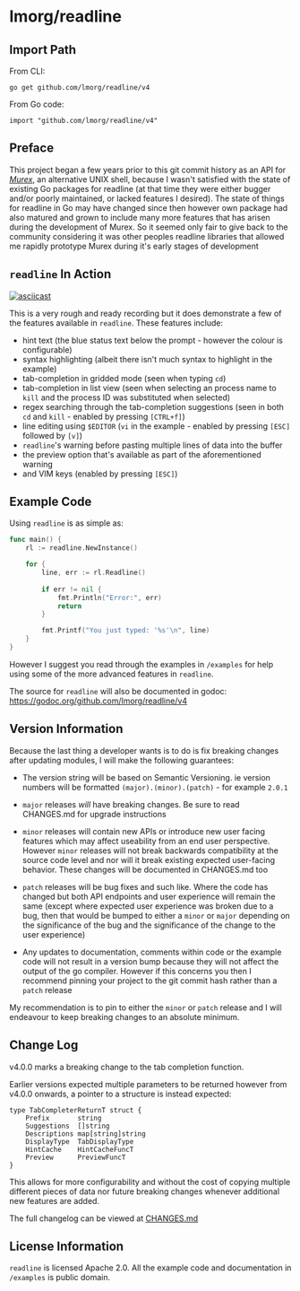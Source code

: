 # lmorg/readline

## Import Path

From CLI:
```
go get github.com/lmorg/readline/v4
```

From Go code:
```
import "github.com/lmorg/readline/v4"
```

## Preface

This project began a few years prior to this git commit history as an API for
_[Murex](https://github.com/lmorg/murex)_, an alternative UNIX shell, because
I wasn't satisfied with the state of existing Go packages for readline (at that
time they were either bugger and/or poorly maintained, or lacked features I
desired). The state of things for readline in Go may have changed since then
however own package had also matured and grown to include many more features
that has arisen during the development of Murex. So it seemed only fair to
give back to the community considering it was other peoples readline libraries
that allowed me rapidly prototype Murex during it's early stages of development

## `readline` In Action

[![asciicast](https://asciinema.org/a/232714.svg)](https://asciinema.org/a/232714)

This is a very rough and ready recording but it does demonstrate a few of the
features available in `readline`. These features include:
* hint text (the blue status text below the prompt - however the colour is 
  configurable)
* syntax highlighting (albeit there isn't much syntax to highlight in the
  example)
* tab-completion in gridded mode (seen when typing `cd`)
* tab-completion in list view (seen when selecting an process name to `kill`
  and the process ID was substituted when selected)
* regex searching through the tab-completion suggestions (seen in both `cd` and
  `kill` - enabled by pressing `[CTRL+f]`)
* line editing using `$EDITOR` (`vi` in the example - enabled by pressing
  `[ESC]` followed by `[v]`)
* `readline`'s warning before pasting multiple lines of data into the buffer
* the preview option that's available as part of the aforementioned warning
* and VIM keys (enabled by pressing `[ESC]`)

## Example Code

Using `readline` is as simple as:

```go
func main() {
    rl := readline.NewInstance()

    for {
        line, err := rl.Readline()
        
        if err != nil {
            fmt.Println("Error:", err)
            return
        }

        fmt.Printf("You just typed: '%s'\n", line)
    }
}
```

However I suggest you read through the examples in `/examples` for help using
some of the more advanced features in `readline`.

The source for `readline` will also be documented in godoc: https://godoc.org/github.com/lmorg/readline/v4

## Version Information

Because the last thing a developer wants is to do is fix breaking changes after
updating modules, I will make the following guarantees:

* The version string will be based on Semantic Versioning. ie version numbers
  will be formatted `(major).(minor).(patch)` - for example `2.0.1`

* `major` releases _will_ have breaking changes. Be sure to read CHANGES.md for
  upgrade instructions

* `minor` releases will contain new APIs or introduce new user facing features
  which may affect useability from an end user perspective. However `minor`
  releases will not break backwards compatibility at the source code level and
  nor will it break existing expected user-facing behavior. These changes will
  be documented in CHANGES.md too

* `patch` releases will be bug fixes and such like. Where the code has changed
  but both API endpoints and user experience will remain the same (except where
  expected user experience was broken due to a bug, then that would be bumped
  to either a `minor` or `major` depending on the significance of the bug and
  the significance of the change to the user experience)

* Any updates to documentation, comments within code or the example code will
  not result in a version bump because they will not affect the output of the
  go compiler. However if this concerns you then I recommend pinning your
  project to the git commit hash rather than a `patch` release

My recommendation is to pin to either the `minor` or `patch` release and I will
endeavour to keep breaking changes to an absolute minimum.

## Change Log

v4.0.0 marks a breaking change to the tab completion function.

Earlier versions expected multiple parameters to be returned however from
v4.0.0 onwards, a pointer to a structure is instead expected:
```
type TabCompleterReturnT struct {
	Prefix       string
	Suggestions  []string
	Descriptions map[string]string
	DisplayType  TabDisplayType
	HintCache    HintCacheFuncT
	Preview      PreviewFuncT
}
```
This allows for more configurability and without the cost of copying multiple
different pieces of data nor future breaking changes whenever additional new
features are added.

The full changelog can be viewed at [CHANGES.md](CHANGES.md)

## License Information

`readline` is licensed Apache 2.0. All the example code and documentation in
`/examples` is public domain.